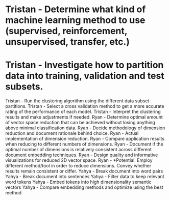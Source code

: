 # Tristan - Determine what kind of machine learning method to use (supervised, reinforcement, unsupervised, transfer, etc.)
# Tristan - Investigate how to partition data into training, validation and test subsets.
Tristan - Run the clustering algorithm using the different data subset partitions.
Tristan - Select a cross validation method to get a more accurate rating of the performance of each model.
Tristan - Interpret the clustering results and make adjustments if needed.
Ryan - Determine optimal amount of vector space reduction that can be achieved without losing anything above minimal classification data.
Ryan - Decide methodology of dimension reduction and document rationale behind choice.
Ryan - Actual implementation of dimension reduction.
Ryan - Compare application results when reducing to different numbers of dimensions.
Ryan - Document if the optimal number of dimensions is relatively consistent across different document embedding techniques.
Ryan - Design quality and informative visualizations for reduced 2D vector space.
Ryan - *Potential. Employ different method/tool in order to reduce dimensions. Convey whether results remain consistent or differ.
Yahya - Break document into word pairs
Yahya - Break document into sentences
Yahya - Filter data to keep relevant word tokens
Yahya - Embed tokens into high dimensionality semantic vectors
Yahya - Compare embedding methods and optimize using the best method

